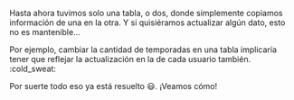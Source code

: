 Hasta ahora tuvimos solo una tabla, o dos, donde simplemente copiamos información de una en la otra. Y si quisiéramos actualizar algún dato, esto no es mantenible… 

Por ejemplo, cambiar la cantidad de temporadas en una tabla implicaría tener que reflejar la actualización en la de cada usuario también. :cold\_sweat:

Por suerte todo eso ya está resuelto :smiley:. ¡Veamos cómo!